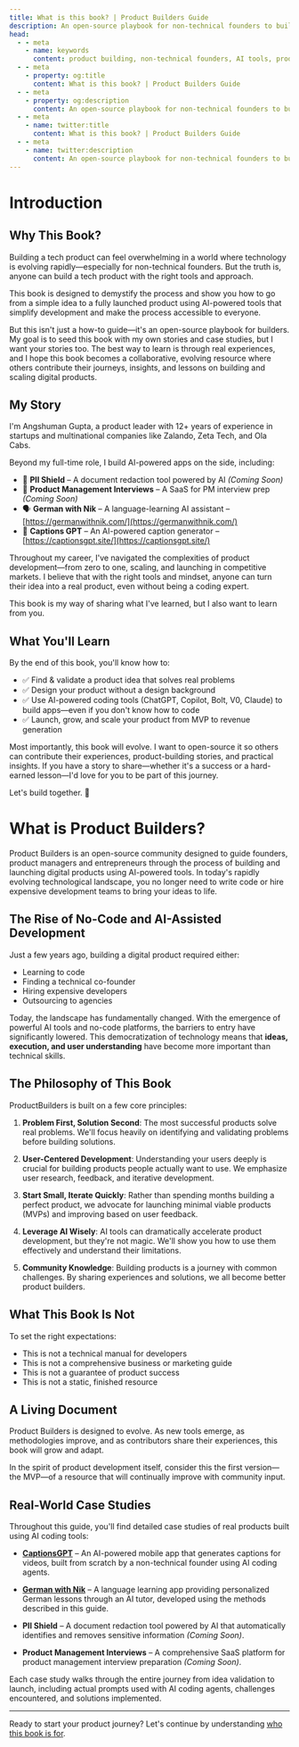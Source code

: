 ```yaml
---
title: What is this book? | Product Builders Guide
description: An open-source playbook for non-technical founders to build digital products using AI tools. Learn from real stories and case studies.
head:
  - - meta
    - name: keywords
      content: product building, non-technical founders, AI tools, product development, no-code, app building, startup guide
  - - meta
    - property: og:title
      content: What is this book? | Product Builders Guide
  - - meta
    - property: og:description
      content: An open-source playbook for non-technical founders to build digital products using AI tools. Learn from real stories and case studies.
  - - meta
    - name: twitter:title
      content: What is this book? | Product Builders Guide
  - - meta
    - name: twitter:description
      content: An open-source playbook for non-technical founders to build digital products using AI tools. Learn from real stories and case studies.
---
```


# Introduction

## Why This Book?

Building a tech product can feel overwhelming in a world where technology is evolving rapidly—especially for non-technical founders. But the truth is, anyone can build a tech product with the right tools and approach.

This book is designed to demystify the process and show you how to go from a simple idea to a fully launched product using AI-powered tools that simplify development and make the process accessible to everyone.

But this isn't just a how-to guide—it's an open-source playbook for builders. My goal is to seed this book with my own stories and case studies, but I want your stories too. The best way to learn is through real experiences, and I hope this book becomes a collaborative, evolving resource where others contribute their journeys, insights, and lessons on building and scaling digital products.

## My Story

I'm Angshuman Gupta, a product leader with 12+ years of experience in startups and multinational companies like Zalando, Zeta Tech, and Ola Cabs.

Beyond my full-time role, I build AI-powered apps on the side, including:

- 🚀 **PII Shield** – A document redaction tool powered by AI *(Coming Soon)*
- 🎯 **Product Management Interviews** – A SaaS for PM interview prep *(Coming Soon)*
- 🗣 **German with Nik** – A language-learning AI assistant – [https://germanwithnik.com/](https://germanwithnik.com/)
- 📸 **Captions GPT** – An AI-powered caption generator – [https://captionsgpt.site/](https://captionsgpt.site/)

Throughout my career, I've navigated the complexities of product development—from zero to one, scaling, and launching in competitive markets. I believe that with the right tools and mindset, anyone can turn their idea into a real product, even without being a coding expert.

This book is my way of sharing what I've learned, but I also want to learn from you.

## What You'll Learn

By the end of this book, you'll know how to:

- ✅ Find & validate a product idea that solves real problems
- ✅ Design your product without a design background
- ✅ Use AI-powered coding tools (ChatGPT, Copilot, Bolt, V0, Claude) to build apps—even if you don't know how to code
- ✅ Launch, grow, and scale your product from MVP to revenue generation

Most importantly, this book will evolve. I want to open-source it so others can contribute their experiences, product-building stories, and practical insights. If you have a story to share—whether it's a success or a hard-earned lesson—I'd love for you to be part of this journey.

Let's build together. 🚀

# What is Product Builders?

Product Builders is an open-source community designed to guide founders, product managers and entrepreneurs through the process of building and launching digital products using AI-powered tools. In today's rapidly evolving technological landscape, you no longer need to write code or hire expensive development teams to bring your ideas to life.

## The Rise of No-Code and AI-Assisted Development

Just a few years ago, building a digital product required either:
- Learning to code
- Finding a technical co-founder
- Hiring expensive developers
- Outsourcing to agencies

Today, the landscape has fundamentally changed. With the emergence of powerful AI tools and no-code platforms, the barriers to entry have significantly lowered. This democratization of technology means that **ideas, execution, and user understanding** have become more important than technical skills.

## The Philosophy of This Book

ProductBuilders is built on a few core principles:

1. **Problem First, Solution Second**: The most successful products solve real problems. We'll focus heavily on identifying and validating problems before building solutions.

2. **User-Centered Development**: Understanding your users deeply is crucial for building products people actually want to use. We emphasize user research, feedback, and iterative development.

3. **Start Small, Iterate Quickly**: Rather than spending months building a perfect product, we advocate for launching minimal viable products (MVPs) and improving based on user feedback.

4. **Leverage AI Wisely**: AI tools can dramatically accelerate product development, but they're not magic. We'll show you how to use them effectively and understand their limitations.

5. **Community Knowledge**: Building products is a journey with common challenges. By sharing experiences and solutions, we all become better product builders.

## What This Book Is Not

To set the right expectations:

- This is not a technical manual for developers
- This is not a comprehensive business or marketing guide
- This is not a guarantee of product success
- This is not a static, finished resource

## A Living Document

Product Builders is designed to evolve. As new tools emerge, as methodologies improve, and as contributors share their experiences, this book will grow and adapt.

In the spirit of product development itself, consider this the first version—the MVP—of a resource that will continually improve with community input.

## Real-World Case Studies

Throughout this guide, you'll find detailed case studies of real products built using AI coding tools:

- **[CaptionsGPT](https://captionsgpt.site/)** – An AI-powered mobile app that generates captions for videos, built from scratch by a non-technical founder using AI coding agents.

- **[German with Nik](https://germanwithnik.com/)** – A language learning app providing personalized German lessons through an AI tutor, developed using the methods described in this guide.

- **PII Shield** – A document redaction tool powered by AI that automatically identifies and removes sensitive information *(Coming Soon)*.

- **Product Management Interviews** – A comprehensive SaaS platform for product management interview preparation *(Coming Soon)*.

Each case study walks through the entire journey from idea validation to launch, including actual prompts used with AI coding agents, challenges encountered, and solutions implemented.

---

Ready to start your product journey? Let's continue by understanding [who this book is for](/introduction/who-is-it-for). 